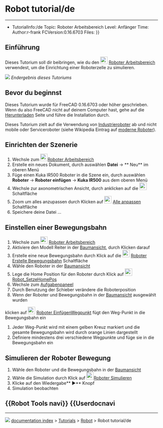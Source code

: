 # Robot tutorial/de
---
- TutorialInfo:/de
   Topic: Roboter Arbeitsbereich
   Level: Anfänger
   Time:
   Author:r-frank
   FCVersion:0.16.6703
   Files:
}}

## Einführung

Dieses Tutorium soll dir beibringen, wie du den <img alt="" src=images/Workbench_Robot.svg  style="width:24px;"> [Roboter Arbeitsbereich](Robot_Workbench/de.md) verwendest, um die Einrichtung einer Roboterzelle zu simulieren.

![](images/Robot_Tutorial_RobotSimulation.gif ) 
*Endergebnis dieses Tutoriums*

## Bevor du beginnst 

Dieses Tutorium wurde für FreeCAD 0.16.6703 oder höher geschrieben. Wenn du also FreeCAD nicht auf deinem Computer hast, gehe auf die [Herunterladen](Download/de.md) Seite und führe die Installation durch.

Dieses Tutorium zielt auf die Verwendung von [Industrieroboter](http://en.wikipedia.org/wiki/Industrial_robot) ab und nicht mobile oder Serviceroboter (siehe Wikipedia Eintrag auf [moderne Roboter](http://en.wikipedia.org/wiki/Robot#Modern_robots)).

## Einrichten der Szenerie 

1.  Wechsle zum <img alt="" src=images/Workbench_Robot.svg  style="width:24px;">[Roboter Arbeitsbereich](Robot_Workbench/de.md)
2.  Erstelle ein neues Dokument, durch auswählen **Datei** → ** Neu** im oberen Menü
3.  Füge einen Kuka IR500 Roboter in die Szene ein, durch auswählen **Roboter** → **Roboter einfügen** → **Kuka IR500** aus dem oberen Menü
4.  Wechsle zur axonometrischen Ansicht, durch anklicken auf die <img alt="" src=images/View-axometric.svg  style="width:24px;"> Schaltfläche
5.  Zoom um alles anzupassen durch Klicken auf <img alt="" src=images/Std_ViewFitAll.svg  style="width:24px;"> [Alle anpassen](Std_ViewFitAll/de.md) Schaltfläche
6.  Speichere deine Datei \...

## Einstellen einer Bewegungsbahn 

1.  Wechsle zum <img alt="" src=images/Workbench_Robot.svg  style="width:24px;"> [Roboter Arbeitsbereich](Robot_Workbench/de.md)
2.  Aktiviere den Modell Reiter in der [Baumansicht](tree_view/de.md), durch Klicken darauf
3.  Erstelle eine neue Bewegungsbahn durch Klick auf die <img alt="" src=images/Robot_CreateTrajectory.svg  style="width:24px;"> [Roboter Erstelle Bewegungsbahn](Robot_CreateTrajectory/de.md) Schaltfläche
4.  Wähle den Roboter in der [Baumansicht](tree_view/de.md)
5.  Lege die Home Position für den Roboter durch Klick auf <img alt="" src=images/Robot_SetHomePos.svg  style="width:24px;"> [Robot\_SetzeHomePos](Robot_SetHomePos/de.md)
6.  Wechsle zum [Aufgabenpaneel](Task_Panel/de.md)
7.  Durch Benutzung der Schieber verändere die Roboterposition
8.  Wenn der Roboter und Bewegungsbahn in der [Baumansicht](tree_view/de.md) ausgewählt wurden

klicken auf <img alt="" src=images/Robot_InsertWaypoint.svg  style="width:24px;"> [Roboter EinfügenWegpunkt](Robot_InsertWaypoint/de.md) fügt den Weg-Punkt in die Bewegungsbahn ein

1.  Jeder Weg-Punkt wird mit einem gelben Kreuz markiert und die gesamte Bewegungsbahn wird durch orange Linien dargestellt
2.  Definiere mindestens drei verschiedene Wegpunkte und füge sie in die Bewegungsbahn ein

## Simulieren der Roboter Bewegung 

1.  Wähle den Roboter und die Bewegungsbahn in der [Baumansicht](tree_view/de.md)
2.  Wähle die Simulation durch Klick auf <img alt="" src=images/Robot_Simulate.svg  style="width:24px;">[Roboter Simulieren](Robot_Simulate/de.md)
3.  Klicke auf den Wiedergabe** &#9654;** Knopf
4.  Simulation beobachten


 {{Robot Tools navi}} {{Userdocnavi
---



---
![](images/Right_arrow.png) [documentation index](../README.md) > [Tutorials](Category_Tutorials.md) > [Robot](Robot_Workbench.md) > Robot tutorial/de
